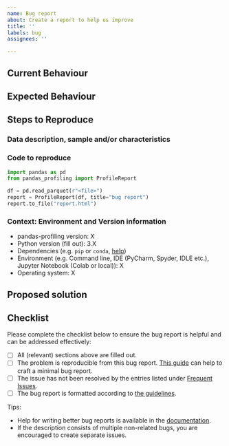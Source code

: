 ```yaml
---
name: Bug report
about: Create a report to help us improve
title: ''
labels: bug
assignees: ''

---
```


<!--- Provide a general summary of the issue in the Title above -->

## Current Behaviour
<!--- Tell us what happens instead of the expected behavior -->

## Expected Behaviour
<!--- Tell us what should happen -->

## Steps to Reproduce

### Data description, sample and/or characteristics

### Code to reproduce

```python
import pandas as pd
from pandas_profiling import ProfileReport

df = pd.read_parquet(r"<file>")
report = ProfileReport(df, title="bug report")
report.to_file("report.html")
```

### Context: Environment and Version information

- pandas-profiling version: X
- Python version (fill out): 3.X
- Dependencies (e.g. `pip` or `conda`, [help](https://pandas-profiling.ydata.ai/docs/master/rtd/pages/support.html))
- Environment (e.g. Command line, IDE (PyCharm, Spyder, IDLE etc.), Jupyter Notebook (Colab or local)): X
- Operating system: X

## Proposed solution
<!--- Not obligatory, but suggest a fix/reason for the bug, -->


## Checklist

Please complete the checklist below to ensure the bug report is helpful and can be addressed effectively:

- [ ] All (relevant) sections above are filled out.
- [ ] The problem is reproducible from this bug report. [This guide](http://matthewrocklin.com/blog/work/2018/02/28/minimal-bug-reports) can help to craft a minimal bug report.
- [ ] The issue has not been resolved by the entries listed under [Frequent Issues](https://pandas-profiling.ydata.ai/docs/master/rtd/pages/support.html#frequent-issues).
- [ ] The bug report is formatted according to [the guidelines](https://pandas-profiling.ydata.ai/docs/master/rtd/pages/support.html#issue-formatting).

Tips:
- Help for writing better bug reports is available in the [documentation](https://pandas-profiling.ydata.ai/docs/master/rtd/pages/support.html).
- If the description consists of multiple non-related bugs, you are encouraged to create separate issues.
